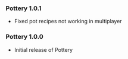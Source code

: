 ### Pottery 1.0.1
- Fixed pot recipes not working in multiplayer 

### Pottery 1.0.0
- Initial release of Pottery
